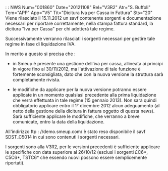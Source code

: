  :  : NWS Num="001860" Date="20121108" Rel="V3R2" Atr="S. Buffoli" Tem="APP" App="V5" Tit="Dicitura Iva per Cassa in Fattura" Sts="20"
Viene rilasciato il 15.11.2012 un savf contenente sorgenti e documentazione necessari per riportare
correttamente, nella stampa fattura standard, la dicitura  "Iva per Cassa" per chi adotterà tale regime.

Successivamente verranno rilasciati i sorgenti necessari per gestire tale regime in fase di liquidazione IVA.

In merito a questo si precisa che : 

- in Smeup è presente una gestione dell'iva per cassa, allineata ai principi in vigore
fino al 30/11/2012, ma l'attivazione di tale funzione è fortemente sconsigliata, dato che con la nuova versione la struttura sarà completamente rivista.

- le modifiche da applicare per la nuova versione potranno essere applicate in un momento
qualsiasi precedente alla prima liquidazione che verrà effettuata in tale regime (15 gennaio 2013).
Non sarà quindi obbligatorio applicare entro il 1° dicembre 2012 alcun adeguamento (al netto della
gestione della dicitura in fattura oggetto di questa news). Sarà sufficiente applicare le modifiche,
che verranno a breve comunicate, entro la data della liquidazione.

All'indirizzo ftp : //demo.smeup.com/ è stato reso disponibile il savf SDST_C5014 in cui sono contenuti i sorgenti necessari.

I sorgenti sono alla V3R2, per le versioni precedenti è sufficiente
applicare le specifiche con data superiore al 26/10/12 (esclusi i sorgenti £C6\*, C5C6\*, TSTC6\* che essendo nuovi possono essere semplicemente riportati).

